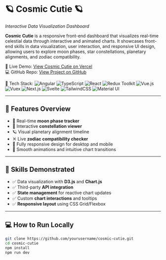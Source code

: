 # 🪐 Cosmic Cutie 🪐
*Interactive Data Visualization Dashboard*

**Cosmic Cutie** is a responsive front-end dashboard that visualizes real-time celestial data through interactive and animated charts. It showcases front-end skills in data visualization, user interaction, and responsive UI design, allowing users to explore moon phases, star constellations, planetary alignments, and zodiac compatibility.

🔗 Live Demo: [View Cosmic Cutie on Vercel](https://your-vercel-link.vercel.app)  
💻 GitHub Repo: [View Project on GitHub](https://github.com/breyhanaariel/cosmic-cutie)

🚀 Tech Stack: 
![Angular](https://img.shields.io/badge/Angular-DD0031?logo=angular&logoColor=white) ![TypeScript](https://img.shields.io/badge/TypeScript-3178C6?logo=typescript&logoColor=white) ![React](https://img.shields.io/badge/React-61DAFB?logo=react&logoColor=black) ![Redux Toolkit](https://img.shields.io/badge/Redux%20Toolkit-764ABC?logo=redux&logoColor=white) ![Vue.js](https://img.shields.io/badge/Vue.js-42B883?logo=vue.js&logoColor=white) ![Vuex](https://img.shields.io/badge/Vuex-35495E?logo=vue.js&logoColor=white) ![Next.js](https://img.shields.io/badge/Next.js-000000?logo=next.js&logoColor=white) ![Svelte](https://img.shields.io/badge/Svelte-FF3E00?logo=svelte&logoColor=white) ![TailwindCSS](https://img.shields.io/badge/TailwindCSS-06B6D4?logo=tailwindcss&logoColor=white) ![Material UI](https://img.shields.io/badge/Material%20UI-007FFF?logo=mui&logoColor=white)

---

## 🔧 Features Overview

- 🌙 Real-time **moon phase tracker**
- 🌌 Interactive **constellation viewer**
- 🪐 Visual planetary alignment timeline
- ♓ Live **zodiac compatibility checker**
- 📱 Fully responsive design for desktop and mobile
- 🎨 Smooth animations and intuitive chart transitions

---

## 🎯 Skills Demonstrated

- ✅ Data visualization with **D3.js** and **Chart.js**
- ✅ Third-party **API integration**
- ✅ **State management** for reactive chart updates
- ✅ Custom **chart interactions** and tooltips
- ✅ **Responsive layout** using CSS Grid/Flexbox

---

## 💻 How to Run Locally

```bash
git clone https://github.com/yourusername/cosmic-cutie.git
cd cosmic-cutie
npm install
npm run dev
